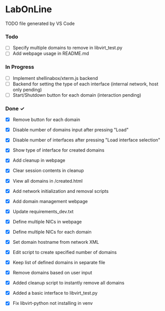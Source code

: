 # LabOnLine

TODO file generated by VS Code

### Todo

- [ ] Specify multiple domains to remove in libvirt_test.py  
- [ ] Add webpage usage in README.md  

### In Progress

- [ ] Implement shellinabox/xterm.js backend  
- [ ] Backend for setting the type of each interface (internal network, host only pending)  
- [ ] Start/Shutdown button for each domain (interaction pending)  

### Done ✓

- [x] Remove button for each domain  
- [x] Disable number of domains input after pressing "Load"  
- [x] Disable number of interfaces after pressing "Load interface selection"  
- [x] Show type of interface for created domains  
- [x] Add cleanup in webpage  
- [x] Clear session contents in cleanup  
- [x] View all domains in /created.html  
- [x] Add network initialization and removal scripts  
- [x] Add domain management webpage  
- [x] Update requirements_dev.txt  
- [x] Define multiple NICs in webpage  
- [x] Define multiple NICs for each domain  
- [x] Set domain hostname from network XML  
- [x] Edit script to create specified number of domains  
- [x] Keep list of defined domains in separate file  
- [x] Remove domains based on user input  
- [x] Added cleanup script to instantly remove all domains  
- [x] Added a basic interface to libvirt_test.py  
- [x] Fix libvirt-python not installing in venv  

